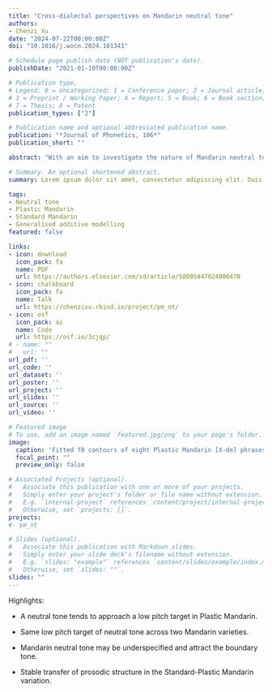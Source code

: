 ```yaml
---
title: "Cross-dialectal perspectives on Mandarin neutral tone"
authors:
- Chenzi Xu
date: "2024-07-22T00:00:00Z"
doi: "10.1016/j.wocn.2024.101341"

# Schedule page publish date (NOT publication's date).
publishDate: "2021-01-10T00:00:00Z"

# Publication type.
# Legend: 0 = Uncategorized; 1 = Conference paper; 2 = Journal article;
# 3 = Preprint / Working Paper; 4 = Report; 5 = Book; 6 = Book section;
# 7 = Thesis; 8 = Patent
publication_types: ["2"]

# Publication name and optional abbreviated publication name.
publication: "*Journal of Phonetics, 106*"
publication_short: ""

abstract: "With an aim to investigate the nature of Mandarin neutral tone through the lens of language variation and change, this study examines the pitch patterns of speech sequences containing neutral tone syllables, i.e. those that do not have any of the four canonical lexical tones and are often overlooked in prior studies of tones, in two Mandarin varieties: Standard Mandarin and Plastic Mandarin spoken in Changsha, China. Using Generalised Additive Mixed Models, the study shows (a) that f0 contours of a sequence of neutral tone syllables following various lexical tones converge in the end at a low pitch in both Mandarin varieties, and (b) that the low pitch target of neutral tone syllables tends to be the same across the two Mandarin varieties. The cross-dialectal comparison favours the phonological account that neutral tone is underlyingly underspecified and attracts the boundary tone. It suggests that the constant pitch target across two Mandarin varieties with distinct lexical tone contours may be attributed to the stable transfer of prosodic structure in the Standard-Plastic variation."

# Summary. An optional shortened abstract.
summary: Lorem ipsum dolor sit amet, consectetur adipiscing elit. Duis posuere tellus ac convallis placerat. Proin tincidunt magna sed ex sollicitudin condimentum.

tags:
- Neutral tone
- Plastic Mandarin
- Standard Mandarin
- Generalised additive modelling
featured: false

links:
- icon: download
  icon_pack: fa
  name: PDF
  url: https://authors.elsevier.com/sd/article/S0095447024000470
- icon: chalkboard
  icon_pack: fa
  name: Talk
  url: https://chenzixu.rbind.io/project/pm_nt/
- icon: osf
  icon_pack: ai
  name: Code
  url: https://osf.io/3cjqp/
# - name: ""
#   url: ""
url_pdf: ''
url_code: ''
url_dataset: ''
url_poster: ''
url_project: ''
url_slides: ''
url_source: ''
url_video: ''

# Featured image
# To use, add an image named `featured.jpg/png` to your page's folder. 
image:
  caption: 'Fitted f0 contours of eight Plastic Mandarin [X-de] phrases (duration: 250 ms), grouped by the vowel and tone category of the preceding syllable of *de*. The colourful shades indicate 95% pointwise confidence intervals. The dotted line at 0.0 indicates syllable boundary. The normalised time domain [-1, 0] shows f0 contours of the lexical tone syllable X and [0, 1] the neutral tone syllable *de* (in grey background).'
  focal_point: ""
  preview_only: false

# Associated Projects (optional).
#   Associate this publication with one or more of your projects.
#   Simply enter your project's folder or file name without extension.
#   E.g. `internal-project` references `content/project/internal-project/index.md`.
#   Otherwise, set `projects: []`.
projects: 
#- pm_nt

# Slides (optional).
#   Associate this publication with Markdown slides.
#   Simply enter your slide deck's filename without extension.
#   E.g. `slides: "example"` references `content/slides/example/index.md`.
#   Otherwise, set `slides: ""`.
slides: ""
---
```


Highlights:

- A neutral tone tends to approach a low pitch target in Plastic Mandarin.

- Same low pitch target of neutral tone across two Mandarin varieties.

- Mandarin neutral tone may be underspecified and attract the boundary tone.

- Stable transfer of prosodic structure in the Standard-Plastic Mandarin variation.